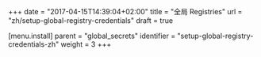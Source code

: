 +++
date = "2017-04-15T14:39:04+02:00"
title = "全局 Registries"
url = "zh/setup-global-registry-credentials"
draft = true

[menu.install]
  parent = "global_secrets"
  identifier = "setup-global-registry-credentials-zh"
  weight = 3
+++
